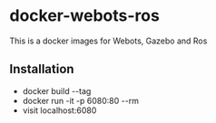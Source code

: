 # docker-webots-ros

This is a docker images for Webots, Gazebo and Ros

## Installation
*  docker build --tag <tag>
*  docker run -it -p 6080:80 --rm <tag>
*  visit localhost:6080